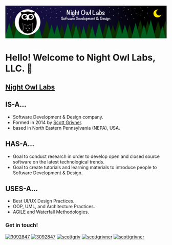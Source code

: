 ![App Logo](./docs/images/company_banner.png)
# Hello! Welcome to Night Owl Labs, LLC. 👋

## [Night Owl Labs](https://www.nightowllabs.net)

## IS-A...
- Software Development & Design company.
- Formed in 2014 by [Scott Grivner](https://github.com/scottgriv).
- based in North Eastern Pennsylvania (NEPA), USA.

## HAS-A...
- Goal to conduct research in order to develop open and closed source software on the latest technological trends.
- Goal to create tutorials and learning materials to introduce people to Software Development & Design.

## USES-A...
- Best UI/UX Design Practices.
- OOP, UML, and Architecture Practices.
- AGILE and Waterfall Methodologies.

<h3 align="left"><b>Get in touch!</b></h3>
<p align="left">
<a href="https://www.nightowllabs.net" target="_blank"><img align="center" src="https://imgur.com/cI5oHUx.png" alt="3092847" height="40" width="40" /></a>
<a href="mailto:support@nightowllabs.net" target="_blank"><img align="center" src="https://imgur.com/uMvAFRU.png" alt="3092847" height="40" width="40" /></a>
<a href="https://github.com/Night-Owl-Labs" target="blank"><img align="center" src="https://raw.githubusercontent.com/rahuldkjain/github-profile-readme-generator/master/src/images/icons/Social/github.svg" alt="scottgriv" height="30" width="40" /></a>
<a href="https://www.linkedin.com/company/nightowllabs/" target="_blank"><img align="center" src="https://raw.githubusercontent.com/rahuldkjain/github-profile-readme-generator/master/src/images/icons/Social/linked-in-alt.svg" alt="scottgrivner" height="30" width="40" /></a>
<a href="https://twitter.com/Night_Owl_Labs" target="blank"><img align="center" src="https://raw.githubusercontent.com/rahuldkjain/github-profile-readme-generator/master/src/images/icons/Social/twitter.svg" alt="scottgrivner" height="30" width="40" /></a>
</p>

